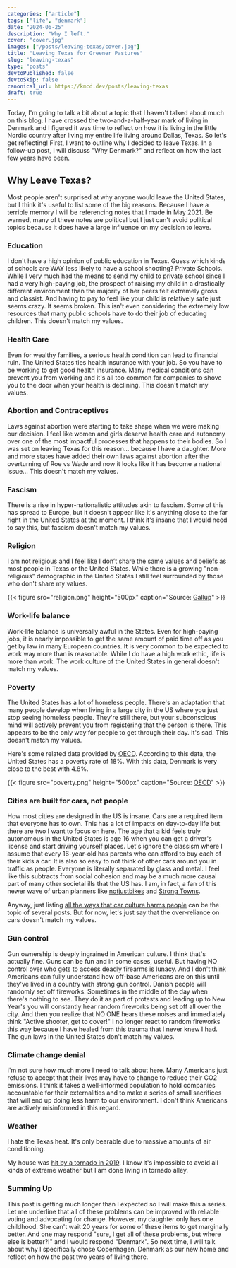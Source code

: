 ```yaml
---
categories: ["article"]
tags: ["life", "denmark"]
date: "2024-06-25"
description: "Why I left."
cover: "cover.jpg"
images: ["/posts/leaving-texas/cover.jpg"]
title: "Leaving Texas for Greener Pastures"
slug: "leaving-texas"
type: "posts"
devtoPublished: false
devtoSkip: false
canonical_url: https://kmcd.dev/posts/leaving-texas
draft: true
---
```


Today, I'm going to talk a bit about a topic that I haven't talked about much on this blog. I have crossed the two-and-a-half-year mark of living in Denmark and I figured it was time to reflect on how it is living in the little Nordic country after living my entire life living around Dallas, Texas. So let's get reflecting! First, I want to outline why I decided to leave Texas. In a follow-up post, I will discuss "Why Denmark?" and reflect on how the last few years have been.

## Why Leave Texas?
Most people aren't surprised at why anyone would leave the United States, but I think it's useful to list some of the big reasons. Because I have a terrible memory I will be referencing notes that I made in May 2021. Be warned, many of these notes are political but I just can't avoid political topics because it does have a large influence on my decision to leave.

### Education
I don't have a high opinion of public education in Texas. Guess which kinds of schools are WAY less likely to have a school shooting? Private Schools. While I very much had the means to send my child to private school since I had a very high-paying job, the prospect of raising my child in a drastically different environment than the majority of her peers felt extremely gross and classist. And having to pay to feel like your child is relatively safe just seems crazy. It seems broken. This isn't even considering the extremely low resources that many public schools have to do their job of educating children. This doesn't match my values.

### Health Care
Even for wealthy families, a serious health condition can lead to financial ruin. The United States ties health insurance with your job. So you have to be working to get good health insurance. Many medical conditions can prevent you from working and it's all too common for companies to shove you to the door when your health is declining. This doesn't match my values.

### Abortion and Contraceptives
Laws against abortion were starting to take shape when we were making our decision. I feel like women and girls deserve health care and autonomy over one of the most impactful processes that happens to their bodies. So I was set on leaving Texas for this reason... because I have a daughter. More and more states have added their own laws against abortion after the overturning of Roe vs Wade and now it looks like it has become a national issue... This doesn't match my values.

### Fascism
There is a rise in hyper-nationalistic attitudes akin to fascism. Some of this has spread to Europe, but it doesn't appear like it's anything close to the far right in the United States at the moment. I think it's insane that I would need to say this, but fascism doesn't match my values.

### Religion
I am not religious and I feel like I don’t share the same values and beliefs as most people in Texas or the United States. While there is a growing "non-religious" demographic in the United States I still feel surrounded by those who don't share my values.

{{< figure src="religion.png" height="500px" caption="Source: [Gallup](https://news.gallup.com/poll/358364/religious-americans.aspx)" >}}

### Work-life balance
Work-life balance is universally awful in the States. Even for high-paying jobs, it is nearly impossible to get the same amount of paid time off as you get by law in many European countries. It is very common to be expected to work way more than is reasonable. While I do have a high work ethic, life is more than work. The work culture of the United States in general doesn't match my values.

### Poverty
The United States has a lot of homeless people. There's an adaptation that many people develop when living in a large city in the US where you just stop seeing homeless people. They're still there, but your subconscious mind will actively prevent you from registering that the person is there. This appears to be the only way for people to get through their day. It's sad. This doesn't match my values.

Here's some related data provided by [OECD](https://data.oecd.org/inequality/poverty-rate.htm). According to this data, the United States has a poverty rate of 18%. With this data, Denmark is very close to the best with 4.8%.

{{< figure src="poverty.png" height="500px" caption="Source: [OECD](https://data.oecd.org/inequality/poverty-rate.htm)" >}}

### Cities are built for cars, not people
How most cities are designed in the US is insane. Cars are a required item that everyone has to own. This has a lot of impacts on day-to-day life but there are two I want to focus on here. The age that a kid feels truly autonomous in the United States is age 16 when you can get a driver's license and start driving yourself places. Let's ignore the classism where I assume that every 16-year-old has parents who can afford to buy each of their kids a car. It is also so easy to not think of other cars around you in traffic as people. Everyone is literally separated by glass and metal. I feel like this subtracts from social cohesion and may be a much more causal part of many other societal ills that the US has. I am, in fact, a fan of this newer wave of urban planners like [notjustbikes](https://www.youtube.com/c/notjustbikes) and [Strong Towns](https://www.youtube.com/@strongtowns).

Anyway, just listing [all the ways that car culture harms people](https://usa.streetsblog.org/2024/03/05/all-the-ways-that-cars-harm-our-communities-well-almost-all) can be the topic of several posts. But for now, let's just say that the over-reliance on cars doesn't match my values.

### Gun control
Gun ownership is deeply ingrained in American culture. I think that's actually fine. Guns can be fun and in some cases, useful. But having NO control over who gets to access deadly firearms is lunacy. And I don't think Americans can fully understand how off-base Americans are on this until they've lived in a country with strong gun control. Danish people will randomly set off fireworks. Sometimes in the middle of the day when there's nothing to see. They do it as part of protests and leading up to New Year's you will constantly hear random fireworks being set off all over the city. And then you realize that NO ONE hears these noises and immediately think "Active shooter, get to cover!" I no longer react to random fireworks this way because I have healed from this trauma that I never knew I had. The gun laws in the United States don't match my values.

### Climate change denial
I'm not sure how much more I need to talk about here. Many Americans just refuse to accept that their lives may have to change to reduce their CO2 emissions. I think it takes a well-informed population to hold companies accountable for their externalities and to make a series of small sacrifices that will end up doing less harm to our environment. I don't think Americans are actively misinformed in this regard.

### Weather
I hate the Texas heat. It's only bearable due to massive amounts of air conditioning.

My house was [hit by a tornado in 2019](https://en.wikipedia.org/wiki/Tornado_outbreak_of_October_20%E2%80%9322,_2019#North_Dallas%E2%80%93Richardson,_Texas). I know it's impossible to avoid all kinds of extreme weather but I am done living in tornado alley.

### Summing Up

This post is getting much longer than I expected so I will make this a series. Let me underline that all of these problems can be improved with reliable voting and advocating for change. However, my daughter only has one childhood. She can't wait 20 years for some of these items to get marginally better. And one may respond "sure, I get all of these problems, but where else is better?!" and I would respond "Denmark". So next time, I will talk about why I specifically chose Copenhagen, Denmark as our new home and reflect on how the past two years of living there.

